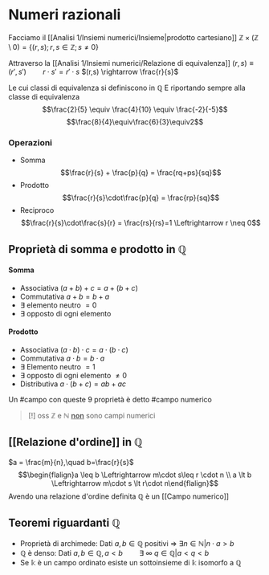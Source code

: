# Numeri razionali
Facciamo il [[Analisi 1/Insiemi numerici/Insieme|prodotto cartesiano]]  $\mathbb Z \times(\mathbb Z \setminus 0) = \{(r,s);r,s \in \mathbb Z; s \neq 0\}$ 

Attraverso la [[Analisi 1/Insiemi numerici/Relazione di equivalenza]]
$(r,s) \equiv (r',s')\quad\quad r\cdot s' = r'\cdot s$
$(r,s) \rightarrow \frac{r}{s}$

Le cui classi di equivalenza si definiscono in $\mathbb Q$
E riportando sempre alla classe di equivalenza
$$\frac{2}{5} \equiv \frac{4}{10} \equiv \frac{-2}{-5}$$
$$\frac{8}{4}\equiv\frac{6}{3}\equiv2$$
### Operazioni
- Somma
$$\frac{r}{s} + \frac{p}{q} = \frac{rq+ps}{sq}$$
- Prodotto
$$\frac{r}{s}\cdot\frac{p}{q} = \frac{rp}{sq}$$
- Reciproco
$$\frac{r}{s}\cdot\frac{s}{r} = \frac{rs}{rs}=1 \Leftrightarrow r \neq 0$$

## Proprietà di somma e prodotto in $\mathbb Q$

#### Somma
- Associativa
	$(a+b) + c = a + (b+c)$
- Commutativa
	$a+b =b + a$
- $\exists$ elemento neutro $= 0$
- $\exists$ opposto di ogni elemento

#### Prodotto
- Associativa
	$(a\cdot b)\cdot c = a\cdot(b\cdot c)$
- Commutativa
	$a\cdot b = b \cdot a$
- $\exists$ Elemento neutro $= 1$
- $\exists$ opposto di ogni elemento $\neq 0$
- Distributiva
	$a\cdot(b+c) = ab + ac$


Un #campo con queste 9 proprietà è detto #campo numerico

>[!] oss
>$\mathbb Z$ e $\mathbb N$ **<u>non</u>** sono campi numerici

## [[Relazione d'ordine]] in $\mathbb Q$
$a = \frac{m}{n},\quad b=\frac{r}{s}$
$$\begin{flalign}a \leq b \Leftrightarrow m\cdot s\leq r \cdot n \\
a \lt b \Leftrightarrow m\cdot s \lt r\cdot n\end{flalign}$$
Avendo una relazione d'ordine definita $\mathbb Q$ è un [[Campo numerico]]

## Teoremi riguardanti $\mathbb Q$
- Proprietà di archimede:
	Dati $a, b \in \mathbb Q$ positivi $\Rightarrow$ $\exists n \in \mathbb N | n\cdot a > b$
- $\mathbb Q$ è denso:
	Dati $a,b \in \mathbb Q, a < b\quad\quad \exists\ \infty\ q \in \mathbb Q | a < q < b$
- Se $\mathbb k$ è un campo ordinato esiste un sottoinsieme di $\mathbb k$ isomorfo a $\mathbb Q$
